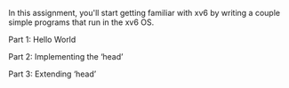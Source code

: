 In this assignment, you'll start getting familiar with xv6 by writing a couple simple programs that run in the xv6 OS.  

Part 1: Hello World

Part 2: Implementing the ‘head’ 

Part 3: Extending ‘head’
